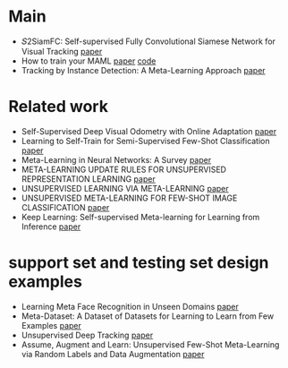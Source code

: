 # Main
* 𝑆2SiamFC: Self-supervised Fully Convolutional Siamese Network for Visual Tracking [paper](https://basiclab.nctu.edu.tw/assets/%F0%9D%91%862SiamFC_MM2020.pdf)
* How to train your MAML [paper](https://arxiv.org/pdf/1810.09502.pdf) [code](https://github.com/AntreasAntoniou/HowToTrainYourMAMLPytorch)
* Tracking by Instance Detection: A Meta-Learning Approach [paper](https://arxiv.org/pdf/2004.00830.pdf)
# Related work
* Self-Supervised Deep Visual Odometry with Online Adaptation [paper](https://arxiv.org/pdf/2005.06136.pdf)
* Learning to Self-Train for Semi-Supervised Few-Shot Classification [paper](https://proceedings.neurips.cc/paper/2019/file/bf25356fd2a6e038f1a3a59c26687e80-Paper.pdf)
* Meta-Learning in Neural Networks: A Survey [paper](https://arxiv.org/pdf/2004.05439.pdf)
* META-LEARNING UPDATE RULES FOR UNSUPERVISED REPRESENTATION LEARNING [paper](https://arxiv.org/pdf/1804.00222.pdf)
* UNSUPERVISED LEARNING VIA META-LEARNING [paper](https://arxiv.org/pdf/1810.02334.pdf)
* UNSUPERVISED META-LEARNING FOR FEW-SHOT IMAGE CLASSIFICATION [paper](https://arxiv.org/pdf/1811.11819.pdf)
* Keep Learning: Self-supervised Meta-learning for Learning from Inference [paper](https://www.aclweb.org/anthology/2021.eacl-main.6.pdf)
# support set and testing set design examples
* Learning Meta Face Recognition in Unseen Domains [paper](https://arxiv.org/pdf/2003.07733.pdf)
* Meta-Dataset: A Dataset of Datasets for Learning to Learn from Few Examples [paper](https://arxiv.org/pdf/1903.03096.pdf)
* Unsupervised Deep Tracking [paper](https://openaccess.thecvf.com/content_CVPR_2019/papers/Wang_Unsupervised_Deep_Tracking_CVPR_2019_paper.pdf)
* Assume, Augment and Learn: Unsupervised Few-Shot Meta-Learning via
Random Labels and Data Augmentation [paper](https://arxiv.org/pdf/1902.09884.pdf)



